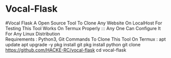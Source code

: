 # Vocal-Flask
#Vocal Flask A Open Source Tool To Clone Any Website On LocalHost For Testing                                                                        This Tool Works On Termux Properly :::
Any One Can Configure It For Any Linux Distribution                                                       
Requirements : Python3, Git
Commands To Clone This Tool On Termux : 
apt update
apt upgrade -y 
pkg install git
pkg install python
git clone https://github.com/HACKE-RC/vocal-flask
cd vocal-flask
